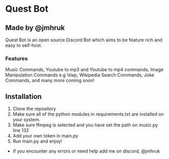 # Quest Bot
## Made by @jmhruk
Quest Bot is an open source Discord Bot which aims to be feature rich and easy to self-host.

### Features
Music Commands,
Youtube to mp3 and Youtube to mp4 commands,
Image Manipulation Commands e.g !slap,
Wikipedia Search Commands,
Joke Commands,
and many more coming soon!

## Installation
1. Clone the repository
2. Make sure all of the python modules in requirements.txt are installed on your system.
3. Make sure ffmpeg is selected and you have set the path on music.py line 132
3. Add your own token in main.py
4. Run main.py and enjoy!

- If you encounter any errors or need help add me on discord, @jmhruk